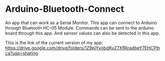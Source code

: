 # Arduino-Bluetooth-Connect
An app that can work as a Serial Monitor. This app can connect to Arduino through Bluetooth HC-05 Module. Commands can be sent to the arduino board through this app. And sensor values can also be detected in this app.

This is the link of the current version of my app:                   
https://drive.google.com/drive/folders/1Z9pjYvobdKyZ7XfRiradbeY7EHCPlhca?usp=sharing
